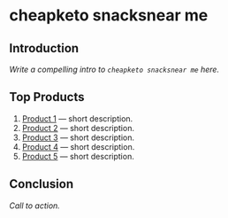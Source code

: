 # cheapketo snacksnear me

## Introduction
*Write a compelling intro to `cheapketo snacksnear me` here.*

## Top Products
1. [Product 1](AFFILIATE_LINK) — short description.
2. [Product 2](AFFILIATE_LINK) — short description.
3. [Product 3](AFFILIATE_LINK) — short description.
4. [Product 4](AFFILIATE_LINK) — short description.
5. [Product 5](AFFILIATE_LINK) — short description.

## Conclusion
*Call to action.*
